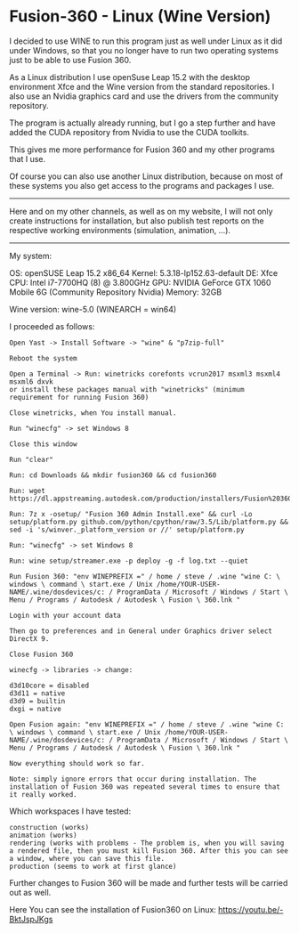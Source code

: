 <h1>Fusion-360 - Linux (Wine Version)</h1>

I decided to use WINE to run this program just as well under Linux as it did under Windows, so that you no longer have to run two operating systems just to be able to use Fusion 360.

As a Linux distribution I use openSuse Leap 15.2 with the desktop environment Xfce and the Wine version from the standard repositories. I also use an Nvidia graphics card and use the drivers from the community repository.

The program is actually already running, but I go a step further and have added the CUDA repository from Nvidia to use the CUDA toolkits.

This gives me more performance for Fusion 360 and my other programs that I use.

Of course you can also use another Linux distribution, because on most of these systems you also get access to the programs and packages I use.


________________________________________________

Here and on my other channels, as well as on my website, I will not only create instructions for installation, but also publish test reports on the respective working environments (simulation, animation, ...).


________________________________________________

My system:

OS: openSUSE Leap 15.2 x86_64
Kernel: 5.3.18-lp152.63-default
DE: Xfce
CPU: Intel i7-7700HQ (8) @ 3.800GHz
GPU: NVIDIA GeForce GTX 1060 Mobile 6G (Community Repository Nvidia)
Memory: 32GB

Wine version: wine-5.0 (WINEARCH = win64)

I proceeded as follows:

    Open Yast -> Install Software -> "wine" & "p7zip-full"

    Reboot the system

    Open a Terminal -> Run: winetricks corefonts vcrun2017 msxml3 msxml4 msxml6 dxvk
    or install these packages manual with "winetricks" (minimum requirement for running Fusion 360)

    Close winetricks, when You install manual.

    Run "winecfg" -> set Windows 8

    Close this window

    Run "clear"

    Run: cd Downloads && mkdir fusion360 && cd fusion360

    Run: wget https://dl.appstreaming.autodesk.com/production/installers/Fusion%20360%20Admin%20Install.exe

    Run: 7z x -osetup/ "Fusion 360 Admin Install.exe" && curl -Lo setup/platform.py github.com/python/cpython/raw/3.5/Lib/platform.py && sed -i 's/winver._platform_version or //' setup/platform.py

    Run: "winecfg" -> set Windows 8

    Run: wine setup/streamer.exe -p deploy -g -f log.txt --quiet

    Run Fusion 360: "env WINEPREFIX =" / home / steve / .wine "wine C: \ windows \ command \ start.exe / Unix /home/YOUR-USER-NAME/.wine/dosdevices/c: / ProgramData / Microsoft / Windows / Start \ Menu / Programs / Autodesk / Autodesk \ Fusion \ 360.lnk "

    Login with your account data

    Then go to preferences and in General under Graphics driver select DirectX 9.

    Close Fusion 360

    winecfg -> libraries -> change:

    d3d10core = disabled
    d3d11 = native
    d3d9 = builtin
    dxgi = native

    Open Fusion again: "env WINEPREFIX =" / home / steve / .wine "wine C: \ windows \ command \ start.exe / Unix /home/YOUR-USER-NAME/.wine/dosdevices/c: / ProgramData / Microsoft / Windows / Start \ Menu / Programs / Autodesk / Autodesk \ Fusion \ 360.lnk "

    Now everything should work so far.

    Note: simply ignore errors that occur during installation. The installation of Fusion 360 was repeated several times to ensure that it really worked.

Which workspaces I have tested:

    construction (works)
    animation (works)
    rendering (works with problems - The problem is, when you will saving a rendered file, then you must kill Fusion 360. After this you can see a window, where you can save this file.
    production (seems to work at first glance)

Further changes to Fusion 360 will be made and further tests will be carried out as well.

Here You can see the installation of Fusion360 on Linux: https://youtu.be/-BktJspJKgs
